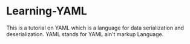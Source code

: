 # Learning-YAML
This is a tutorial on YAML which is a language for data serialization and deserialization.
YAML stands for YAML ain't markup Language.
